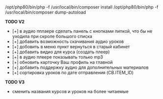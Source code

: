 /opt/php80/bin/php -f /usr/local/bin/composer install
/opt/php80/bin/php -f /usr/local/bin/composer dump-autoload

**TODO V2**
- [+] в аудио пплаере сделать панель с кнопками липкой, что бы не уходила при скроле большого списка
- [+] добавить возможность скачивания аудио уроков
- [+] добовить в меню пункт вернуться в старый кабинет
- [+] добавить видио для курса (создать плеер)
- [+] в аудио плеере показывать только mp3
- [+] обновить карточку Ваш профиль на главной
- [+] добавить поддержку аудио для дополнительных материалов
- [+] сортировка уроков по дате отправления (CB.ITEM_ID)

**TODO V3**

- сменить названия курсов и уроков на более читаемые
